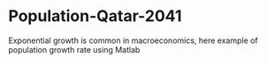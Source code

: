 # Population-Qatar-2041
Exponential growth is common in macroeconomics, here example of population growth rate using Matlab
